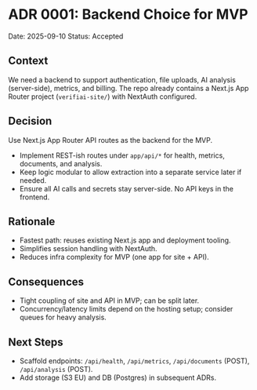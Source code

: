 # ADR 0001: Backend Choice for MVP

Date: 2025-09-10
Status: Accepted

## Context
We need a backend to support authentication, file uploads, AI analysis (server-side), metrics, and billing. The repo already contains a Next.js App Router project (`verifiai-site/`) with NextAuth configured.

## Decision
Use Next.js App Router API routes as the backend for the MVP.

- Implement REST-ish routes under `app/api/*` for health, metrics, documents, and analysis.
- Keep logic modular to allow extraction into a separate service later if needed.
- Ensure all AI calls and secrets stay server-side. No API keys in the frontend.

## Rationale
- Fastest path: reuses existing Next.js app and deployment tooling.
- Simplifies session handling with NextAuth.
- Reduces infra complexity for MVP (one app for site + API).

## Consequences
- Tight coupling of site and API in MVP; can be split later.
- Concurrency/latency limits depend on the hosting setup; consider queues for heavy analysis.

## Next Steps
- Scaffold endpoints: `/api/health`, `/api/metrics`, `/api/documents` (POST), `/api/analysis` (POST).
- Add storage (S3 EU) and DB (Postgres) in subsequent ADRs.
